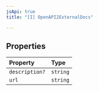 ```yaml
---
jsApi: true
title: "[I] OpenAPI2ExternalDocs"

---
```

## Properties

| Property | Type |
| :------ | :------ |
| `description?` | `string` |
| `url` | `string` |
